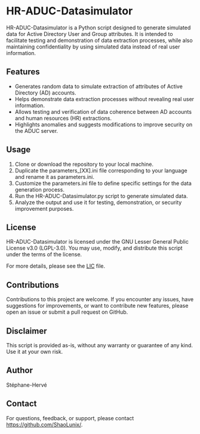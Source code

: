 # HR-ADUC-Datasimulator

HR-ADUC-Datasimulator is a Python script designed to generate simulated data for Active Directory User and Group attributes. It is intended to facilitate testing and demonstration of data extraction processes, while also maintaining confidentiality by using simulated data instead of real user information.

## Features

- Generates random data to simulate extraction of attributes of Active Directory (AD) accounts.
- Helps demonstrate data extraction processes without revealing real user information.
- Allows testing and verification of data coherence between AD accounts and human resources (HR) extractions.
- Highlights anomalies and suggests modifications to improve security on the ADUC server.

## Usage

1. Clone or download the repository to your local machine.
2. Duplicate the parameters_[XX].ini file corresponding to your language and rename it as parameters.ini.
3. Customize the parameters.ini file to define specific settings for the data generation process.
4. Run the HR-ADUC-Datasimulator.py script to generate simulated data.
5. Analyze the output and use it for testing, demonstration, or security improvement purposes.

## License

HR-ADUC-Datasimulator is licensed under the GNU Lesser General Public License v3.0 (LGPL-3.0). You may use, modify, and distribute this script under the terms of the license.

For more details, please see the [LIC](LICENSE) file.

## Contributions

Contributions to this project are welcome. If you encounter any issues, have suggestions for improvements, or want to contribute new features, please open an issue or submit a pull request on GitHub.

## Disclaimer

This script is provided as-is, without any warranty or guarantee of any kind. Use it at your own risk.

## Author

Stéphane-Hervé

## Contact

For questions, feedback, or support, please contact https://github.com/ShaoLunix/.

